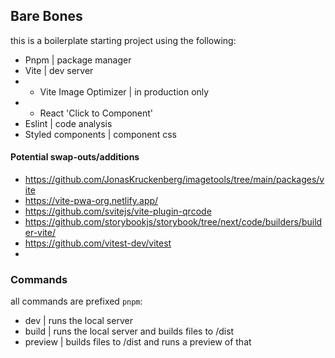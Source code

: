 ## Bare Bones

this is a boilerplate starting project using the following:

- Pnpm | package manager
- Vite | dev server
- - Vite Image Optimizer | in production only
- - React 'Click to Component'
- Eslint | code analysis
- Styled components | component css

#### Potential swap-outs/additions
- https://github.com/JonasKruckenberg/imagetools/tree/main/packages/vite
- https://vite-pwa-org.netlify.app/
- https://github.com/svitejs/vite-plugin-qrcode
- https://github.com/storybookjs/storybook/tree/next/code/builders/builder-vite/
- https://github.com/vitest-dev/vitest
- 

### Commands
all commands are prefixed `pnpm`:
- dev | runs the local server
- build | runs the local server and builds files to /dist
- preview | builds files to /dist and runs a preview of that